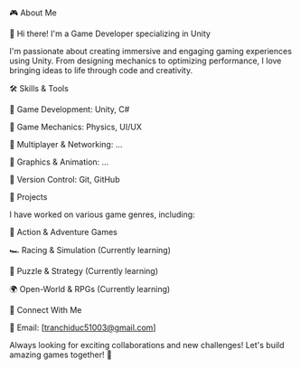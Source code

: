 🎮 About Me

👋 Hi there! I'm a Game Developer specializing in Unity

I'm passionate about creating immersive and engaging gaming experiences using Unity. From designing mechanics to optimizing performance, I love bringing ideas to life through code and creativity.

🛠 Skills & Tools

🔹 Game Development: Unity, C#

🔹 Game Mechanics: Physics, UI/UX

🔹 Multiplayer & Networking: ...

🔹 Graphics & Animation: ...

🔹 Version Control: Git, GitHub

🚀 Projects

I have worked on various game genres, including:

🎯 Action & Adventure Games

🏎 Racing & Simulation (Currently learning)

🧩 Puzzle & Strategy (Currently learning)

🌍 Open-World & RPGs (Currently learning)

🔗 Connect With Me

📧 Email: [tranchiduc51003@gmail.com]

Always looking for exciting collaborations and new challenges! Let's build amazing games together! 🚀



